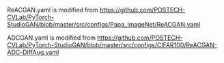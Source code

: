 

ReACGAN.yaml is modified from https://github.com/POSTECH-CVLab/PyTorch-StudioGAN/blob/master/src/configs/Papa_ImageNet/ReACGAN.yaml

ADCGAN.yaml is modified from https://github.com/POSTECH-CVLab/PyTorch-StudioGAN/blob/master/src/configs/CIFAR100/ReACGAN-ADC-DiffAug.yaml
